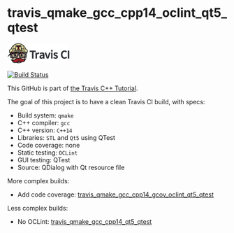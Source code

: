 # travis_qmake_gcc_cpp14_oclint_qt5_qtest

[![Travis CI logo](TravisCI.png)](https://travis-ci.org)

[![Build Status](https://travis-ci.org/richelbilderbeek/travis_qmake_gcc_cpp14_oclint_qt5_qtest.svg?branch=master)](https://travis-ci.org/richelbilderbeek/travis_qmake_gcc_cpp14_oclint_qt5_qtest)

This GitHub is part of [the Travis C++ Tutorial](https://github.com/richelbilderbeek/travis_cpp_tutorial).

The goal of this project is to have a clean Travis CI build, with specs:
 * Build system: `qmake`
 * C++ compiler: `gcc`
 * C++ version: `C++14`
 * Libraries: `STL` and `Qt5` using QTest
 * Code coverage: none
 * Static testing: `OCLint`
 * GUI testing: QTest
 * Source: QDialog with Qt resource file

More complex builds:
 * Add code coverage: [travis_qmake_gcc_cpp14_gcov_oclint_qt5_qtest](https://www.github.com/richelbilderbeek/travis_qmake_gcc_cpp14_gcov_oclint_qt5_qtest)

Less complex builds:
 * No OCLint: [travis_qmake_gcc_cpp14_qt5_qtest](https://www.github.com/richelbilderbeek/travis_qmake_gcc_cpp14_qt5_qtest)
